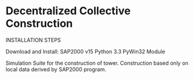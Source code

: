 Decentralized Collective Construction
=============

INSTALLATION STEPS

Download and Install:
	SAP2000 v15
  Python 3.3
  PyWin32 Module

Simulation Suite for the construction of tower. Construction based only on local data derived by SAP2000 program.
